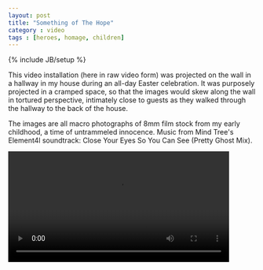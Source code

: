 ```yaml
---
layout: post
title: "Something of The Hope"
category : video
tags : [heroes, homage, children]
---
```

{% include JB/setup %}

This video installation (here in raw video form) was projected on the wall in a hallway in my house during an all-day Easter celebration. It was purposely projected in a cramped space, so that the images would skew along the wall in tortured perspective, intimately close to guests as they walked through the hallway to the back of the house. 

The images are all macro photographs of 8mm film stock from my early childhood, a time of untrammeled innocence. Music from Mind Tree's Element4l soundtrack: Close Your Eyes So You Can See (Pretty Ghost Mix).

<video controls="controls" width="450" name="First The Words" src="/assets/somehopewb.mp4"></video>


